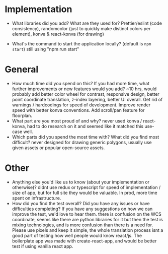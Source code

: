 # Implementation

- What libraries did you add? What are they used for?
  Prettier/eslint (code consistency), randomcolor (just to quickly make distinct colors per element), konva & react-konva (for drawing)

- What's the command to start the application locally? (default is `npm start`)
  still using "npm run start"

# General

- How much time did you spend on this? If you had more time, what further improvements or new features would you add?
  ~10 hrs, would probably add better color wheel for contrast, responsive design, better point coordinate translation, z-index layering, better UI overall.
  Get rid of warnings / hardcodings for speed of development. Improve render speed with better konva conventions. Add scroll/pan feature for floorplan.
- What part are you most proud of and why?
  never used konva / react-konva, had to do research on it and seemed like it matched this use-case well.
- Which parts did you spend the most time with? What did you find most difficult?
  never designed for drawing generic polygons, usually use given assets or popular open-source assets.

# Other

- Anything else you'd like us to know (about your implementation or otherwise)?
  didnt use redux or typescript for speed of implementation / size of app, but for full site they would be valuable. In prod, more time spent on infrastructure.
- How did you find the test overall? Did you have any issues or have difficulties completing? If you have any suggestions on how we can improve the test, we'd love to hear them.
  there is confusion on the WCS coordinate, seems like there are python libraries for it but then the test is mixing technologies, and is more confusion than
  there is a need for. Please use pixels and keep it simple, the whole translation process isnt a good part of testing how well people would know react/js.
  The boilerplate app was made with create-react-app, and would be better test if using vanilla react app.
